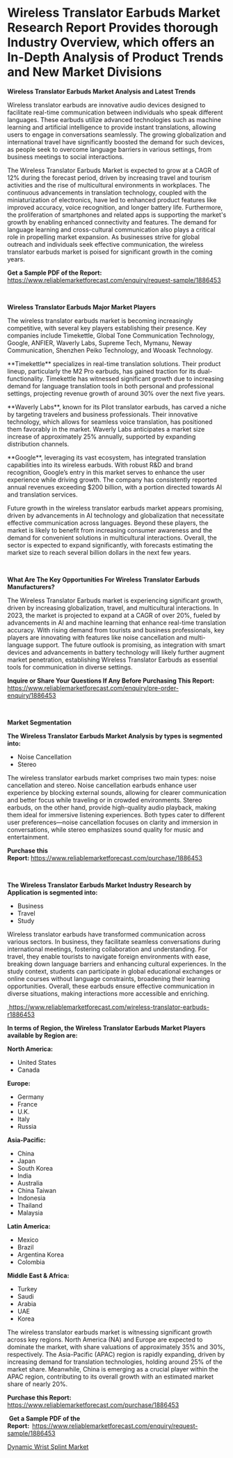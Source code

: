 <p><h1>Wireless Translator Earbuds Market Research Report Provides thorough Industry Overview, which offers an In-Depth Analysis of Product Trends and New Market Divisions</h1></p><p><strong>Wireless Translator Earbuds Market Analysis and Latest Trends</strong></p>
<p><p>Wireless translator earbuds are innovative audio devices designed to facilitate real-time communication between individuals who speak different languages. These earbuds utilize advanced technologies such as machine learning and artificial intelligence to provide instant translations, allowing users to engage in conversations seamlessly. The growing globalization and international travel have significantly boosted the demand for such devices, as people seek to overcome language barriers in various settings, from business meetings to social interactions.</p><p>The Wireless Translator Earbuds Market is expected to grow at a CAGR of 12% during the forecast period, driven by increasing travel and tourism activities and the rise of multicultural environments in workplaces. The continuous advancements in translation technology, coupled with the miniaturization of electronics, have led to enhanced product features like improved accuracy, voice recognition, and longer battery life. Furthermore, the proliferation of smartphones and related apps is supporting the market's growth by enabling enhanced connectivity and features. The demand for language learning and cross-cultural communication also plays a critical role in propelling market expansion. As businesses strive for global outreach and individuals seek effective communication, the wireless translator earbuds market is poised for significant growth in the coming years.</p></p>
<p><strong>Get a Sample PDF of the Report:&nbsp;</strong> <a href="https://www.reliablemarketforecast.com/enquiry/request-sample/1886453?utm_campaign=1130&utm_medium=2&utm_source=Github&utm_content=ia&utm_term=08022025&utm_id=wireless-translator-earbuds">https://www.reliablemarketforecast.com/enquiry/request-sample/1886453</a></p>
<p>&nbsp;</p>
<p><strong>Wireless Translator Earbuds Major Market Players</strong></p>
<p><p>The wireless translator earbuds market is becoming increasingly competitive, with several key players establishing their presence. Key companies include Timekettle, Global Tone Communication Technology, Google, ANFIER, Waverly Labs, Supreme Tech, Mymanu, Neway Communication, Shenzhen Peiko Technology, and Wooask Technology.</p><p>**Timekettle** specializes in real-time translation solutions. Their product lineup, particularly the M2 Pro earbuds, has gained traction for its dual-functionality. Timekettle has witnessed significant growth due to increasing demand for language translation tools in both personal and professional settings, projecting revenue growth of around 30% over the next five years.</p><p>**Waverly Labs**, known for its Pilot translator earbuds, has carved a niche by targeting travelers and business professionals. Their innovative technology, which allows for seamless voice translation, has positioned them favorably in the market. Waverly Labs anticipates a market size increase of approximately 25% annually, supported by expanding distribution channels.</p><p>**Google**, leveraging its vast ecosystem, has integrated translation capabilities into its wireless earbuds. With robust R&D and brand recognition, Google’s entry in this market serves to enhance the user experience while driving growth. The company has consistently reported annual revenues exceeding $200 billion, with a portion directed towards AI and translation services.</p><p>Future growth in the wireless translator earbuds market appears promising, driven by advancements in AI technology and globalization that necessitate effective communication across languages. Beyond these players, the market is likely to benefit from increasing consumer awareness and the demand for convenient solutions in multicultural interactions. Overall, the sector is expected to expand significantly, with forecasts estimating the market size to reach several billion dollars in the next few years.</p></p>
<p>&nbsp;</p>
<p><strong>What Are The Key Opportunities For Wireless Translator Earbuds Manufacturers?</strong></p>
<p><p>The Wireless Translator Earbuds market is experiencing significant growth, driven by increasing globalization, travel, and multicultural interactions. In 2023, the market is projected to expand at a CAGR of over 20%, fueled by advancements in AI and machine learning that enhance real-time translation accuracy. With rising demand from tourists and business professionals, key players are innovating with features like noise cancellation and multi-language support. The future outlook is promising, as integration with smart devices and advancements in battery technology will likely further augment market penetration, establishing Wireless Translator Earbuds as essential tools for communication in diverse settings.</p></p>
<p><strong>Inquire or Share Your Questions If Any Before Purchasing This Report:</strong> <a href="https://www.reliablemarketforecast.com/enquiry/pre-order-enquiry/1886453?utm_campaign=1130&utm_medium=2&utm_source=Github&utm_content=ia&utm_term=08022025&utm_id=wireless-translator-earbuds">https://www.reliablemarketforecast.com/enquiry/pre-order-enquiry/1886453</a></p>
<p>&nbsp;</p>
<p><strong>Market Segmentation</strong></p>
<p><strong>The Wireless Translator Earbuds Market Analysis by types is segmented into:</strong></p>
<p><ul><li>Noise Cancellation</li><li>Stereo</li></ul></p>
<p><p>The wireless translator earbuds market comprises two main types: noise cancellation and stereo. Noise cancellation earbuds enhance user experience by blocking external sounds, allowing for clearer communication and better focus while traveling or in crowded environments. Stereo earbuds, on the other hand, provide high-quality audio playback, making them ideal for immersive listening experiences. Both types cater to different user preferences—noise cancellation focuses on clarity and immersion in conversations, while stereo emphasizes sound quality for music and entertainment.</p></p>
<p><strong>Purchase this Report:&nbsp;</strong><a href="https://www.reliablemarketforecast.com/purchase/1886453?utm_campaign=1130&utm_medium=2&utm_source=Github&utm_content=ia&utm_term=08022025&utm_id=wireless-translator-earbuds">https://www.reliablemarketforecast.com/purchase/1886453</a></p>
<p>&nbsp;</p>
<p><strong>The Wireless Translator Earbuds Market Industry Research by Application is segmented into:</strong></p>
<p><ul><li>Business</li><li>Travel</li><li>Study</li></ul></p>
<p><p>Wireless translator earbuds have transformed communication across various sectors. In business, they facilitate seamless conversations during international meetings, fostering collaboration and understanding. For travel, they enable tourists to navigate foreign environments with ease, breaking down language barriers and enhancing cultural experiences. In the study context, students can participate in global educational exchanges or online courses without language constraints, broadening their learning opportunities. Overall, these earbuds ensure effective communication in diverse situations, making interactions more accessible and enriching.</p></p>
<p><a href="https://www.reliablemarketforecast.com/wireless-translator-earbuds-r1886453?utm_campaign=1130&utm_medium=2&utm_source=Github&utm_content=ia&utm_term=08022025&utm_id=wireless-translator-earbuds">&nbsp;https://www.reliablemarketforecast.com/wireless-translator-earbuds-r1886453</a></p>
<p><strong>In terms of Region, the Wireless Translator Earbuds Market Players available by Region are:</strong></p>
<p>
    <p> <strong> North America: </strong>
        <ul>
            <li>United States</li>
            <li>Canada</li>
        </ul>
        </p> 
    <p> <strong> Europe: </strong>
        <ul>
            <li>Germany</li>
            <li>France</li>
            <li>U.K.</li>
            <li>Italy</li>
            <li>Russia</li>
        </ul>
        </p> 
    <p> <strong> Asia-Pacific: </strong>
        <ul>
            <li>China</li>
            <li>Japan</li>
            <li>South Korea</li>
            <li>India</li>
            <li>Australia</li>
            <li>China Taiwan</li>
            <li>Indonesia</li>
            <li>Thailand</li>
            <li>Malaysia</li>
        </ul>
        </p> 
    <p> <strong> Latin America: </strong>
        <ul>
            <li>Mexico</li>
            <li>Brazil</li>
            <li>Argentina Korea</li>
            <li>Colombia</li>
        </ul>
        </p> 
    <p> <strong> Middle East & Africa: </strong>
        <ul>
            <li>Turkey</li>
            <li>Saudi</li>
            <li>Arabia</li>
            <li>UAE</li>
            <li>Korea</li>
        </ul>
    </p>
    </p>
<p><p>The wireless translator earbuds market is witnessing significant growth across key regions. North America (NA) and Europe are expected to dominate the market, with share valuations of approximately 35% and 30%, respectively. The Asia-Pacific (APAC) region is rapidly expanding, driven by increasing demand for translation technologies, holding around 25% of the market share. Meanwhile, China is emerging as a crucial player within the APAC region, contributing to its overall growth with an estimated market share of nearly 20%.</p></p>
<p><strong>Purchase this Report: </strong><a href="https://www.reliablemarketforecast.com/purchase/1886453?utm_campaign=1130&utm_medium=2&utm_source=Github&utm_content=ia&utm_term=08022025&utm_id=wireless-translator-earbuds">https://www.reliablemarketforecast.com/purchase/1886453</a></p>
<p>&nbsp;<strong>Get a Sample PDF of the Report:&nbsp;&nbsp;</strong><a href="https://www.reliablemarketforecast.com/enquiry/request-sample/1886453?utm_campaign=1130&utm_medium=2&utm_source=Github&utm_content=ia&utm_term=08022025&utm_id=wireless-translator-earbuds">https://www.reliablemarketforecast.com/enquiry/request-sample/1886453</a></p>
<p><strong></strong></p>
<p><p><a href="https://github.com/RickHolmes3/Market-Research-Report-List-7/blob/main/dynamic-wrist-splint-market.md?utm_campaign=1130&utm_medium=2&utm_source=Github&utm_content=ia&utm_term=08022025&utm_id=wireless-translator-earbuds">Dynamic Wrist Splint Market</a></p></p>